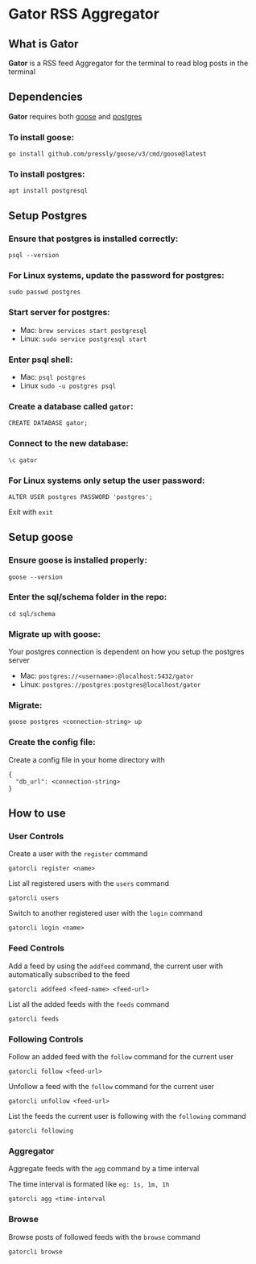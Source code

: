 # Gator RSS Aggregator 

## What is Gator
**Gator** is a RSS feed Aggregator for the terminal to read blog posts in the terminal

## Dependencies
**Gator** requires both [goose](https://github.com/pressly/goose) and [postgres](https://www.postgresql.org/)

### To install goose:

```
go install github.com/pressly/goose/v3/cmd/goose@latest
```

### To install postgres:

```
apt install postgresql
```

## Setup Postgres

### Ensure that postgres is installed correctly:

```
psql --version
```

### For Linux systems, update the password for postgres:

```
sudo passwd postgres
```

### Start server for postgres:

- Mac: ```brew services start postgresql```
- Linux: ```sudo service postgresql start```


### Enter psql shell:

- Mac: ```psql postgres```
- Linux ```sudo -u postgres psql```

### Create a database called ```gator```:

```
CREATE DATABASE gator;
```

### Connect to the new database:

```
\c gator
```

### For Linux systems only setup the user password:

```
ALTER USER postgres PASSWORD 'postgres';

```
Exit with ```exit```

## Setup goose

### Ensure goose is installed properly:

```
goose --version
```

### Enter the sql/schema folder in the repo:

```
cd sql/schema
```

### Migrate up with goose:

Your postgres connection is dependent on how you setup the postgres server
- Mac: ```postgres://<username>:@localhost:5432/gator```
- Linux: ```postgres://postgres:postgres@localhost/gator```

### Migrate:

```
goose postgres <connection-string> up
```

### Create the config file:

Create a config file in your home directory with 
```
{
  "db_url": <connection-string>
}
```

## How to use

### User Controls

Create a user with the ```register``` command

```
gatorcli register <name>
```

List all registered users with the ```users``` command

```
gatorcli users
```

Switch to another registered user with the ```login``` command

```
gatorcli login <name>
```

### Feed Controls

Add a feed by using the ```addfeed``` command, the current user with automatically subscribed to the feed

```
gatorcli addfeed <feed-name> <feed-url>
```

List all the added feeds with the ```feeds``` command

```
gatorcli feeds
```

### Following Controls

Follow an added feed with the ```follow``` command for the current user

```
gatorcli follow <feed-url>
```

Unfollow a feed with the ```follow``` command for the current user

```
gatorcli unfollow <feed-url>
```

List the feeds the current user is following with the ```following``` command

```
gatorcli following
```

### Aggregator

Aggregate feeds with the ```agg``` command by a time interval

The time interval is formated like ```eg: 1s, 1m, 1h```

```
gatorcli agg <time-interval
```

### Browse

Browse posts of followed feeds with the ```browse``` command

```
gatorcli browse
```

